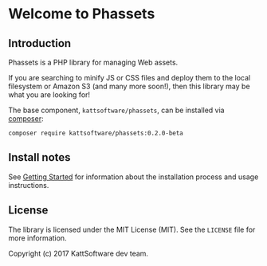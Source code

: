 # Welcome to Phassets

## Introduction

Phassets is a PHP library for managing Web assets. 

If you are searching to minify JS or CSS files and deploy them to the local filesystem or Amazon S3 (and many more soon!), then this library may be what you are looking for!

The base component, `kattsoftware/phassets`, can be installed via [composer](https://getcomposer.org/):

```
composer require kattsoftware/phassets:0.2.0-beta
```

## Install notes

See [Getting Started](https://github.com/kattsoftware/phassets/wiki/Getting-Started) for information about the installation process and usage instructions.

## License

The library is licensed under the MIT License (MIT). See the `LICENSE` file for more information.

Copyright (c) 2017 KattSoftware dev team.
